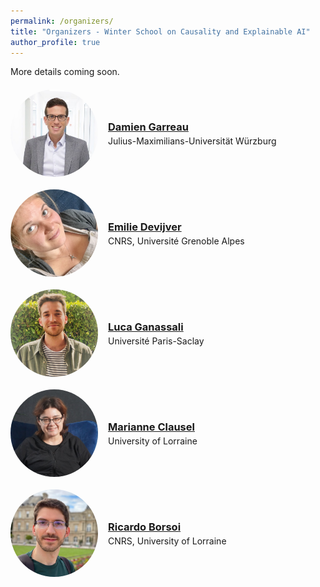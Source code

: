 ```yaml
---
permalink: /organizers/
title: "Organizers - Winter School on Causality and Explainable AI"
author_profile: true
---
```


More details coming soon.


<style>
/* Simple two-column organizer rows */
.organizer {
  display: flex;
  align-items: center;
  gap: 1rem;
  margin: 1.25rem 0;
}
.organizer img {
  width: 140px;           /* tweak size here */
  height: 140px;
  object-fit: cover;
  border-radius: 50%;     /* make it circular; remove if you prefer square */
  flex: 0 0 auto;
}
.organizer .info h3 {
  margin: 0 0 .25rem 0;
}
.organizer .info p {
  margin: 0;
}
/* Mobile: stack nicely */
@media (max-width: 640px) {
  .organizer {
    flex-direction: column;
    text-align: center;
  }
}
</style>



<div class="organizer">
  <img src="/images/imgswinterschool/pic_damien.jpg" alt="Damien Garreau">
  <div class="info">
    <h3><a href="https://sites.google.com/view/damien-garreau/home" target="_blank" rel="noopener">Damien Garreau</a></h3>
    <p>Julius-Maximilians-Universität Würzburg</p>
  </div>
</div>

<div class="organizer">
  <img src="/images/imgswinterschool/pic_devijver.png" alt="Emilie Devijver">
  <div class="info">
    <h3><a href="https://ama.liglab.fr/~devijvee/" target="_blank" rel="noopener">Emilie Devijver</a></h3>
    <p>CNRS, Université Grenoble Alpes</p>
  </div>
</div>

<div class="organizer">
  <img src="/images/imgswinterschool/pic_luca.jpeg" alt="Luca Ganassali">
  <div class="info">
    <h3><a href="https://lganassali.github.io/" target="_blank" rel="noopener">Luca Ganassali</a></h3>
    <p>Université Paris-Saclay</p>
  </div>
</div>

<div class="organizer">
  <img src="/images/imgswinterschool/pic_marianne.jpg" alt="Marianne Clausel">
  <div class="info">
    <h3><a href="https://sites.google.com/site/marianneclausel/home" target="_blank" rel="noopener">Marianne Clausel</a></h3>
    <p>University of Lorraine</p>
  </div>
</div>

<div class="organizer">
  <img src="/images/imgswinterschool/pic_ricardo.jpg" alt=" Ricardo Borsoi">
  <div class="info">
    <h3><a href="https://ricardoborsoi.github.io/" target="_blank" rel="noopener">Ricardo Borsoi</a></h3>
    <p>CNRS, University of Lorraine</p>
  </div>
</div>

